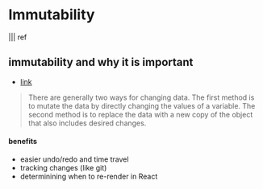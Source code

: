 # Immutability
||| ref

## immutability and why it is important
- [link](https://reactjs.org/tutorial/tutorial.html#why-immutability-is-important)

> There are generally two ways for changing data. The first method is to mutate the data by directly changing the values of a variable. The second method is to replace the data with a new copy of the object that also includes desired changes.

#### benefits
- easier undo/redo and time travel
- tracking changes (like git)
- determinining when to re-render in React